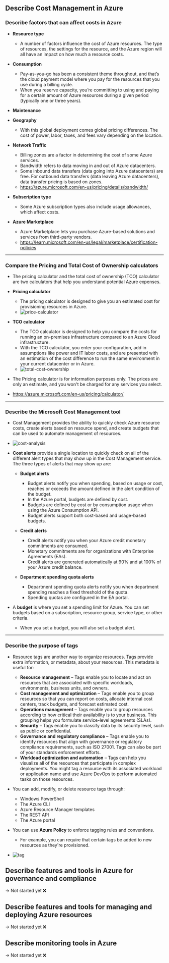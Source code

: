 ## Describe Cost Management in Azure

### Describe factors that can affect costs in Azure

- **Resource type**
  - A number of factors influence the cost of Azure resources. The type of resources, the settings for the resource, and the Azure region will all have an impact on how much a resource costs. 

- **Consumption**
  - Pay-as-you-go has been a consistent theme throughout, and that’s the cloud payment model where you pay for the resources that you use during a billing cycle.
  - When you reserve capacity, you’re committing to using and paying for a certain amount of Azure resources during a given period (typically one or three years). 

- **Maintenance**

- **Geography**
  - With this global deployment comes global pricing differences. The cost of power, labor, taxes, and fees vary depending on the location.

- **Network Traffic**
  - Billing zones are a factor in determining the cost of some Azure services.
  - Bandwidth refers to data moving in and out of Azure datacenters. 
  - Some inbound data transfers (data going into Azure datacenters) are free. For outbound data transfers (data leaving Azure datacenters), data transfer pricing is based on zones.
  - https://azure.microsoft.com/en-us/pricing/details/bandwidth/

- **Subscription type**
  - Some Azure subscription types also include usage allowances, which affect costs.

- **Azure Marketplace**
  - Azure Marketplace lets you purchase Azure-based solutions and services from third-party vendors.
  - https://learn.microsoft.com/en-us/legal/marketplace/certification-policies

---

### Compare the Pricing and Total Cost of Ownership calculators

- The pricing calculator and the total cost of ownership (TCO) calculator are two calculators that help you understand potential Azure expenses.

- **Pricing calculator**
  - The pricing calculator is designed to give you an estimated cost for provisioning resources in Azure.
  - ![price-calculator](../images/AZ-900/price-calculator-0a750ac3.png)

- **TCO calculator**
  - The TCO calculator is designed to help you compare the costs for running an on-premises infrastructure compared to an Azure Cloud infrastructure.
  - With the TCO calculator, you enter your configuration, add in assumptions like power and IT labor costs, and are presented with an estimation of the cost difference to run the same environment in your current datacenter or in Azure.
  - ![total-cost-ownership](../images/AZ-900/total-cost-ownership-657fe344.png)
  
- The Pricing calculator is for information purposes only. The prices are only an estimate, and you won't be charged for any services you select.
- https://azure.microsoft.com/en-us/pricing/calculator/

---

### Describe the Microsoft Cost Management tool

- Cost Management provides the ability to quickly check Azure resource costs, create alerts based on resource spend, and create budgets that can be used to automate management of resources.
- ![cost-analysis](../images/AZ-900/cost-analysis-b52dedab.png)

- **Cost alerts** provide a single location to quickly check on all of the different alert types that may show up in the Cost Management service. The three types of alerts that may show up are:

  - **Budget alerts**
    - Budget alerts notify you when spending, based on usage or cost, reaches or exceeds the amount defined in the alert condition of the budget.
    - In the Azure portal, budgets are defined by cost. 
    - Budgets are defined by cost or by consumption usage when using the Azure Consumption API. 
    - Budget alerts support both cost-based and usage-based budgets.

  - **Credit alerts**
    - Credit alerts notify you when your Azure credit monetary commitments are consumed. 
    - Monetary commitments are for organizations with Enterprise Agreements (EAs). 
    - Credit alerts are generated automatically at 90% and at 100% of your Azure credit balance. 

  - **Department spending quota alerts**
    - Department spending quota alerts notify you when department spending reaches a fixed threshold of the quota. 
    - Spending quotas are configured in the EA portal. 

- A **budget** is where you set a spending limit for Azure. You can set budgets based on a subscription, resource group, service type, or other criteria. 
  - When you set a budget, you will also set a budget alert. 

---

### Describe the purpose of tags

- Resource tags are another way to organize resources. Tags provide extra information, or metadata, about your resources. This metadata is useful for:

  - **Resource management** – Tags enable you to locate and act on resources that are associated with specific workloads, environments, business units, and owners.
  - **Cost management and optimization** – Tags enable you to group resources so that you can report on costs, allocate internal cost centers, track budgets, and forecast estimated cost.
  - **Operations management** – Tags enable you to group resources according to how critical their availability is to your business. This grouping helps you formulate service-level agreements (SLAs).
  - **Security** – Tags enable you to classify data by its security level, such as public or confidential.
  - **Governance and regulatory compliance** – Tags enable you to identify resources that align with governance or regulatory compliance requirements, such as ISO 27001. Tags can also be part of your standards enforcement efforts.
  - **Workload optimization and automation** – Tags can help you visualize all of the resources that participate in complex deployments. You might tag a resource with its associated workload or application name and use Azure DevOps to perform automated tasks on those resources.

- You can add, modify, or delete resource tags through:
  - Windows PowerShell
  - The Azure CLI
  - Azure Resource Manager templates
  - The REST API
  - The Azure portal

- You can use **Azure Policy** to enforce tagging rules and conventions.
  - For example, you can require that certain tags be added to new resources as they're provisioned.
- ![tag](../images/AZ-900/tag.png)

## Describe features and tools in Azure for governance and compliance
→ Not started yet ❌

## Describe features and tools for managing and deploying Azure resources 
→ Not started yet ❌

## Describe monitoring tools in Azure
→ Not started yet ❌
